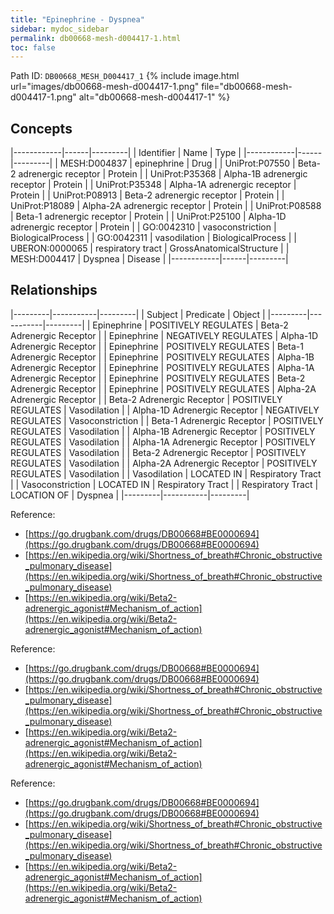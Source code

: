 ```yaml
---
title: "Epinephrine - Dyspnea"
sidebar: mydoc_sidebar
permalink: db00668-mesh-d004417-1.html
toc: false 
---
```



Path ID: `DB00668_MESH_D004417_1`
{% include image.html url="images/db00668-mesh-d004417-1.png" file="db00668-mesh-d004417-1.png" alt="db00668-mesh-d004417-1" %}

## Concepts

|------------|------|---------|
| Identifier | Name | Type    |
|------------|------|---------|
| MESH:D004837 | epinephrine | Drug |
| UniProt:P07550 | Beta-2 adrenergic receptor | Protein |
| UniProt:P35368 | Alpha-1B adrenergic receptor | Protein |
| UniProt:P35348 | Alpha-1A adrenergic receptor | Protein |
| UniProt:P08913 | Beta-2 adrenergic receptor | Protein |
| UniProt:P18089 | Alpha-2A adrenergic receptor | Protein |
| UniProt:P08588 | Beta-1 adrenergic receptor | Protein |
| UniProt:P25100 | Alpha-1D adrenergic receptor | Protein |
| GO:0042310 | vasoconstriction | BiologicalProcess |
| GO:0042311 | vasodilation | BiologicalProcess |
| UBERON:0000065 | respiratory tract | GrossAnatomicalStructure |
| MESH:D004417 | Dyspnea | Disease |
|------------|------|---------|

## Relationships

|---------|-----------|---------|
| Subject | Predicate | Object  |
|---------|-----------|---------|
| Epinephrine | POSITIVELY REGULATES | Beta-2 Adrenergic Receptor |
| Epinephrine | NEGATIVELY REGULATES | Alpha-1D Adrenergic Receptor |
| Epinephrine | POSITIVELY REGULATES | Beta-1 Adrenergic Receptor |
| Epinephrine | POSITIVELY REGULATES | Alpha-1B Adrenergic Receptor |
| Epinephrine | POSITIVELY REGULATES | Alpha-1A Adrenergic Receptor |
| Epinephrine | POSITIVELY REGULATES | Beta-2 Adrenergic Receptor |
| Epinephrine | POSITIVELY REGULATES | Alpha-2A Adrenergic Receptor |
| Beta-2 Adrenergic Receptor | POSITIVELY REGULATES | Vasodilation |
| Alpha-1D Adrenergic Receptor | NEGATIVELY REGULATES | Vasoconstriction |
| Beta-1 Adrenergic Receptor | POSITIVELY REGULATES | Vasodilation |
| Alpha-1B Adrenergic Receptor | POSITIVELY REGULATES | Vasodilation |
| Alpha-1A Adrenergic Receptor | POSITIVELY REGULATES | Vasodilation |
| Beta-2 Adrenergic Receptor | POSITIVELY REGULATES | Vasodilation |
| Alpha-2A Adrenergic Receptor | POSITIVELY REGULATES | Vasodilation |
| Vasodilation | LOCATED IN | Respiratory Tract |
| Vasoconstriction | LOCATED IN | Respiratory Tract |
| Respiratory Tract | LOCATION OF | Dyspnea |
|---------|-----------|---------|

Reference: 
  - [https://go.drugbank.com/drugs/DB00668#BE0000694](https://go.drugbank.com/drugs/DB00668#BE0000694)
  - [https://en.wikipedia.org/wiki/Shortness_of_breath#Chronic_obstructive_pulmonary_disease](https://en.wikipedia.org/wiki/Shortness_of_breath#Chronic_obstructive_pulmonary_disease)
  - [https://en.wikipedia.org/wiki/Beta2-adrenergic_agonist#Mechanism_of_action](https://en.wikipedia.org/wiki/Beta2-adrenergic_agonist#Mechanism_of_action)

Reference: 
  - [https://go.drugbank.com/drugs/DB00668#BE0000694](https://go.drugbank.com/drugs/DB00668#BE0000694)
  - [https://en.wikipedia.org/wiki/Shortness_of_breath#Chronic_obstructive_pulmonary_disease](https://en.wikipedia.org/wiki/Shortness_of_breath#Chronic_obstructive_pulmonary_disease)
  - [https://en.wikipedia.org/wiki/Beta2-adrenergic_agonist#Mechanism_of_action](https://en.wikipedia.org/wiki/Beta2-adrenergic_agonist#Mechanism_of_action)

Reference: 
  - [https://go.drugbank.com/drugs/DB00668#BE0000694](https://go.drugbank.com/drugs/DB00668#BE0000694)
  - [https://en.wikipedia.org/wiki/Shortness_of_breath#Chronic_obstructive_pulmonary_disease](https://en.wikipedia.org/wiki/Shortness_of_breath#Chronic_obstructive_pulmonary_disease)
  - [https://en.wikipedia.org/wiki/Beta2-adrenergic_agonist#Mechanism_of_action](https://en.wikipedia.org/wiki/Beta2-adrenergic_agonist#Mechanism_of_action)
